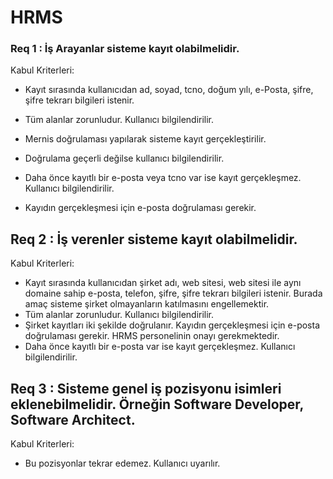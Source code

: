 # HRMS
### Req 1 : İş Arayanlar sisteme kayıt olabilmelidir.
Kabul Kriterleri:
* Kayıt sırasında kullanıcıdan ad, soyad, tcno, doğum yılı, e-Posta, şifre, şifre tekrarı bilgileri istenir.

* Tüm alanlar zorunludur. Kullanıcı bilgilendirilir.

* Mernis doğrulaması yapılarak sisteme kayıt gerçekleştirilir.

* Doğrulama geçerli değilse kullanıcı bilgilendirilir.

* Daha önce kayıtlı bir e-posta veya tcno var ise kayıt gerçekleşmez. Kullanıcı bilgilendirilir.

* Kayıdın gerçekleşmesi için e-posta doğrulaması gerekir.

## Req 2 : İş verenler sisteme kayıt olabilmelidir.
Kabul Kriterleri:

* Kayıt sırasında kullanıcıdan şirket adı, web sitesi, web sitesi ile aynı domaine sahip e-posta, telefon, şifre, şifre tekrarı bilgileri istenir. Burada amaç sisteme şirket olmayanların katılmasını engellemektir.
* Tüm alanlar zorunludur. Kullanıcı bilgilendirilir.
* Şirket kayıtları iki şekilde doğrulanır. Kayıdın gerçekleşmesi için e-posta doğrulaması gerekir. HRMS personelinin onayı gerekmektedir.
* Daha önce kayıtlı bir e-posta var ise kayıt gerçekleşmez. Kullanıcı bilgilendirilir.
## Req 3 : Sisteme genel iş pozisyonu isimleri eklenebilmelidir. Örneğin Software Developer, Software Architect.
Kabul Kriterleri:
* Bu pozisyonlar tekrar edemez. Kullanıcı uyarılır.

